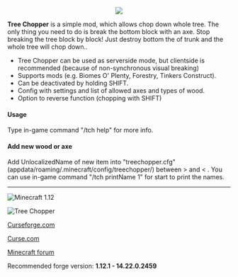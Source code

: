 <p align="center"><img src="http://i.imgur.com/WZrd5Ze.png"></p>

**Tree Chopper** is a simple mod, which allows chop down whole tree. The only thing you need to do is break the bottom block with an axe. Stop breaking the tree block by block! Just destroy bottom the of trunk and the whole tree will chop down..

*   Tree Chopper can be used as serverside mode, but clientside is recommended (because of non-synchronous visual breaking)
*   Supports mods (e.g. Biomes O' Plenty, Forestry, Tinkers Construct).
*   Can be deactivated by holding SHIFT.
*   Config with settings and list of allowed axes and types of wood.
*   Option to reverse function (chopping with SHIFT)

#### Usage
Type in-game command "/tch help" for more info.

#### Add new wood or axe
Add UnlocalizedName of new item into "treechopper.cfg" (appdata/roaming/.minecraft/config/treechopper/) between > and < . You can use in-game command "/tch printName 1" for start to print the names.

---
![Minecraft 1.12](http://cf.way2muchnoise.eu/versions/250241.svg "Supported versions")

![Tree Chopper](http://cf.way2muchnoise.eu/full_250241_downloads.svg "Tree Chopper")

[Curseforge.com](https://minecraft.curseforge.com/projects/tree-chopper)

[Curse.com](https://mods.curse.com/mc-mods/minecraft/250241-tree-chopper)

[Minecraft forum](https://goo.gl/nyvWUE)

Recommended forge version: **1.12.1 - 14.22.0.2459**